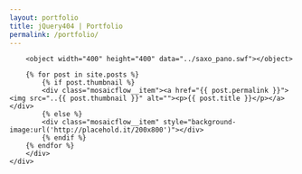 ```yaml
---
layout: portfolio
title: jQuery404 | Portfolio
permalink: /portfolio/
---
```




<section id="portfolio">
	<div class="container">
		<div class="row clearfix mosaicflow">

		<object width="400" height="400" data="../saxo_pano.swf"></object>

		{% for post in site.posts %}			
			{% if post.thumbnail %}
			<div class="mosaicflow__item"><a href="{{ post.permalink }}"><img src="..{{ post.thumbnail }}" alt=""><p>{{ post.title }}</p></a></div>
			{% else %}
			<div class="mosaicflow__item" style="background-image:url('http://placehold.it/200x800')"></div>
			{% endif %}
		{% endfor %}
		</div>
	</div>
</section>

